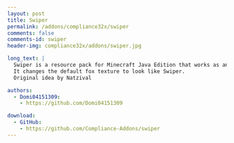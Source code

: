 ```yaml
---
layout: post
title: Swiper
permalink: /addons/compliance32x/swiper
comments: false
comments-id: swiper
header-img: compliance32x/addons/swiper.jpg

long_text: |
  Swiper is a resource pack for Minecraft Java Edition that works as an add-on for Compliance 32x.
  It changes the default fox texture to look like Swiper.
  Original idea by Natzival

authors:
  - Domi04151309:
    - https://github.com/Domi04151309

download:
  - GitHub:
    - https://github.com/Compliance-Addons/swiper
---
```

